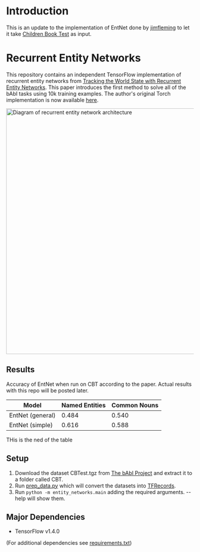 # Introduction

This is an update to the implementation of EntNet done by [jimfleming](https://github.com/jimfleming/recurrent-entity-networks) to let it take [Children Book Test](https://research.fb.com/downloads/babi/) as input.

# Recurrent Entity Networks

This repository contains an independent TensorFlow implementation of recurrent entity networks from [Tracking the World State with
Recurrent Entity Networks](https://arxiv.org/abs/1612.03969). This paper introduces the first method to solve all of the bAbI tasks using 10k training examples. The author's original Torch implementation is now available [here](https://github.com/facebook/MemNN/tree/master/EntNet-babi).

<img src="assets/diagram.png" alt="Diagram of recurrent entity network architecture" width="886" height="658">

## Results

Accuracy of EntNet when run on CBT according to the paper. Actual results with this repo will be posted later.

Model |  Named Entities | Common Nouns
--- | --- | --- 
EntNet (general) | 0.484 | 0.540
EntNet (simple) | 0.616 | 0.588

THis is the ned of the table

## Setup

1. Download the dataset CBTest.tgz from [The bAbI Project](https://research.fb.com/downloads/babi/) and extract it to a folder called CBT.
2. Run [prep_data.py](entity_networks/prep_data.py) which will convert the datasets into [TFRecords](https://www.tensorflow.org/programmers_guide/reading_data#standard_tensorflow_format).
3. Run `python -m entity_networks.main` adding the required arguments. --help will show them.

## Major Dependencies

- TensorFlow v1.4.0

(For additional dependencies see [requirements.txt](requirements.txt))

